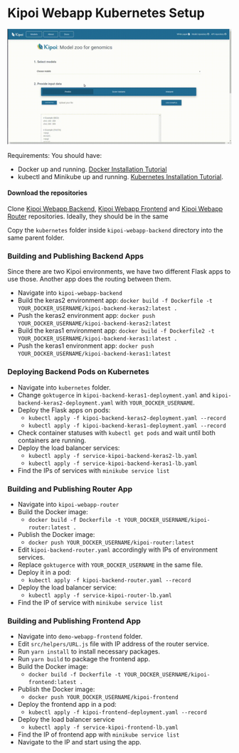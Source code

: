 # Kipoi Webapp Kubernetes Setup

![](kipoi.gif)

Requirements: You should have:

- Docker up and running. [Docker Installation Tutorial](https://www.digitalocean.com/community/tutorials/how-to-install-and-use-docker-on-ubuntu-18-04)
- kubectl and Minikube up and running. [Kubernetes Installation Tutorial](https://matthewpalmer.net/kubernetes-app-developer/articles/install-kubernetes-ubuntu-tutorial.html).

#### Download the repositories
Clone [Kipoi Webapp Backend](https://github.com/kipoi/kipoi-webapp-backend), [Kipoi Webapp Frontend](https://github.com/kipoi/demo-webapp-frontend) and [Kipoi Webapp Router](https://github.com/kipoi/kipoi-webapp-router) repositories. Ideally, they should be in the same 

Copy the `kubernetes` folder inside `kipoi-webapp-backend` directory into the same parent folder.

### Building and Publishing Backend Apps
Since there are two Kipoi environments, we have two different Flask apps to use those. Another app does the routing between them.

- Navigate into `kipoi-webapp-backend`
- Build the keras2 environment app: `docker build -f Dockerfile -t YOUR_DOCKER_USERNAME/kipoi-backend-keras2:latest .`
- Push the keras2 environment app: `docker push YOUR_DOCKER_USERNAME/kipoi-backend-keras2:latest`
- Build the keras1 environment app: `docker build -f Dockerfile2 -t YOUR_DOCKER_USERNAME/kipoi-backend-keras1:latest .`
- Push the keras1 environment app: `docker push YOUR_DOCKER_USERNAME/kipoi-backend-keras1:latest`

### Deploying Backend Pods on Kubernetes
- Navigate into `kubernetes` folder.
- Change `goktugerce` in `kipoi-backend-keras1-deployment.yaml` and `kipoi-backend-keras2-deployment.yaml` with `YOUR_DOCKER_USERNAME`.
- Deploy the Flask apps on pods:
    - `kubectl apply -f kipoi-backend-keras2-deployment.yaml --record`
    - `kubectl apply -f kipoi-backend-keras1-deployment.yaml --record`
- Check container statuses with `kubectl get pods` and wait until both containers are running.
- Deploy the load balancer services:
    - `kubectl apply -f service-kipoi-backend-keras2-lb.yaml`
    - `kubectl apply -f service-kipoi-backend-keras1-lb.yaml`
- Find the IPs of services with `minikube service list`

### Building and Publishing Router App
- Navigate into `kipoi-webapp-router`
- Build the Docker image:
    - `docker build -f Dockerfile -t YOUR_DOCKER_USERNAME/kipoi-router:latest .`
- Publish the Docker image:
    - `docker push YOUR_DOCKER_USERNAME/kipoi-router:latest`
- Edit `kipoi-backend-router.yaml` accordingly with IPs of environment services.
- Replace `goktugerce` with `YOUR_DOCKER_USERNAME` in the same file.
- Deploy it in a pod:
    - `kubectl apply -f kipoi-backend-router.yaml --record`
- Deploy the load balancer service:
    - `kubectl apply -f service-kipoi-router-lb.yaml`
- Find the IP of service with `minikube service list`

### Building and Publishing Frontend App
- Navigate into `demo-webapp-frontend` folder.
- Edit `src/helpers/URL.js` file with IP address of the router service.
- Run `yarn install` to install necessary packages.
- Run `yarn build` to package the frontend app.
- Build the Docker image:
    - `docker build -f Dockerfile -t YOUR_DOCKER_USERNAME/kipoi-frontend:latest .`
- Publish the Docker image:
    - `docker push YOUR_DOCKER_USERNAME/kipoi-frontend`
- Deploy the frontend app in a pod:
    - `kubectl apply -f kipoi-frontend-deployment.yaml --record`
- Deploy the load balancer service
    - `kubectl apply -f service-kipoi-frontend-lb.yaml`
- Find the IP of frontend app with `minikube service list`
- Navigate to the IP and start using the app.

